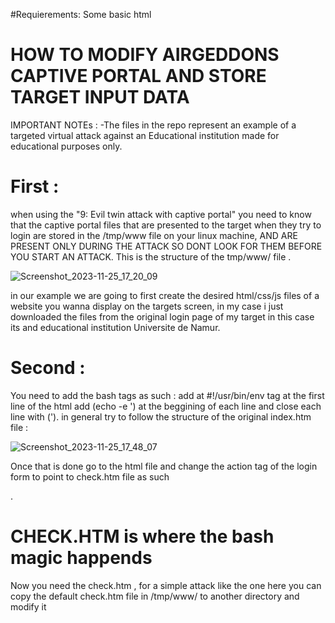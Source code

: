 #Requierements: Some basic html
# HOW TO MODIFY AIRGEDDONS CAPTIVE PORTAL AND STORE TARGET INPUT DATA
IMPORTANT NOTEs :
-The files in the repo represent an example of a targeted virtual attack against an Educational institution made for educational purposes only.

# First :

when using the "9: Evil twin attack with captive portal" you need to know that the captive portal files that are presented to the target when they try to login are stored in the /tmp/www file on your linux machine, AND ARE PRESENT ONLY DURING THE ATTACK SO DONT LOOK FOR THEM BEFORE YOU START AN ATTACK.
This is the structure of the tmp/www/ file .

![Screenshot_2023-11-25_17_20_09](https://github.com/chaminator-lab/airgeddon-captive-portal/assets/82542602/46cb659f-d08d-43ce-a877-af7d900aebe9)

in our example we are going to first create the desired html/css/js files of a website you wanna display on the targets screen, in my case i just downloaded the files from the original login page of my target in this case its and educational institution Universite de Namur.

# Second :

You need to add the bash tags as such :
add at #!/usr/bin/env tag at the first line of the html
add (echo -e ')  at the beggining of each line and close each line with (').
in general try to follow the structure of the original index.htm file :

![Screenshot_2023-11-25_17_48_07](https://github.com/chaminator-lab/airgeddon-captive-portal/assets/82542602/a6da0fad-a1ae-486f-9b47-c6f2e0848c52)



Once that is done go to the html file and change the action tag of the login form to point to check.htm file as such <form action = "check.htm"> .

# CHECK.HTM  is where the bash magic happends
Now you need the check.htm , for a simple attack like the one here you can copy the default check.htm file in /tmp/www/ to another directory and modify it  

